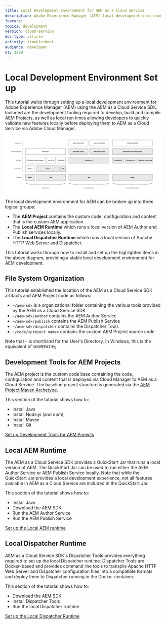 ```yaml
---
title: Local Development Environment for AEM as a Cloud Service
description: Adobe Experience Manager (AEM) local development environment overview.
feature: 
topics: development
version: cloud-service
doc-type: article
activity: troubleshoot
audience: developer
kt: 3290
---
```

 
# Local Development Environment Set up

This tutorial walks through setting up a local development environment for Adobe Experience Manager (AEM) using the AEM as a Cloud Service SDK. Included are the development tooling required to develop, build and compile AEM Projects, as well as local run times allowing developers to quickly validate new features locally before deploying them to AEM as a Cloud Service via Adobe Cloud Manager.

![AEM as a Cloud Service Local Development Environment Technology Stack](./assets/overview/aem-sdk-technology-stack.png)

The local development environment for AEM can be broken up into three logical groups:

+ The __AEM Project__ contains the custom code, configuration and content that is the custom AEM application.
+ The __Local AEM Runtime__ which runs a local version of AEM Author and Publish services locally.
+ The __Local Dispatcher Runtime__ which runs a local version of Apache HTTP Web Server and Dispatcher.

This tutorial walks through how to install and set up the highlighted items in the above diagram, providing a stable local development environment for AEM development.

## File System Organization

This tutorial established the location of the AEM as a Cloud Service SDK artifacts and AEM Project code as follows:

+ `~/aem-sdk` is a organizational folder containing the various tools provided by the AEM as a Cloud Service SDK
+ `~/aem-sdk/author` contains the AEM Author Service
+ `~/aem-sdk/publish` contains the AEM Publish Service
+ `~/aem-sdk/dispatcher` contains the Dispatcher Tools
+ `~/code/<project name>` contains the custom AEM Project source code

Note that `~` is shorthand for the User's Directory. In Windows, this is the equivalent of `%HOMEPATH%`;

## Development Tools for AEM Projects

The AEM project is the custom code base containing the code, configuration and content that is deployed via Cloud Manager to AEM as a Cloud Service. The baseline project structure is generated via the [AEM Project Maven Archetype](https://github.com/adobe/aem-project-archetype).

This section of the tutorial shows how to:

+ Install Java
+ Install Node.js (and npm)
+ Install Maven
+ Install Git

[Set up Development Tools for AEM Projects](./development-tools.md)

## Local AEM Runtime

The AEM as a Cloud Service SDK provides a QuickStart Jar that runs a local version of AEM. The QuickStart Jar can be used to run either the AEM Author Service or AEM Publish Service locally. Note that while the QuickStart Jar provides a local development experience, not all features available in AEM as a Cloud Service are included in the QuickStart Jar.

This section of the tutorial shows how to:

+ Install Java
+ Download the AEM SDK
+ Run the AEM Author Service
+ Run the AEM Publish Service

[Set up the Local AEM runtime](./aem-runtime.md)

## Local Dispatcher Runtime

AEM as a Cloud Service SDK's Dispatcher Tools provides everything required to set up the local Dispatcher runtime. Dispatcher Tools are Docker-based and provides command line tools to transpile Apache HTTP Web Server and Dispatcher configuration files into a compatible formats and deploy them to Dispatcher running in the Docker container.

This section of the tutorial shows how to:

+ Download the AEM SDK
+ Install Dispatcher Tools
+ Run the local Dispatcher runtime

[Set up the Local Dispatcher Runtime](./dispatcher-tools.md)
